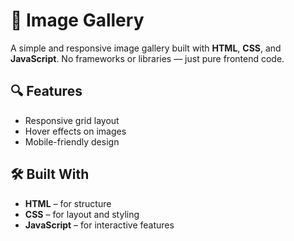 # 📸 Image Gallery

A simple and responsive image gallery built with **HTML**, **CSS**, and **JavaScript**. No frameworks or libraries — just pure frontend code.

## 🔍 Features

- Responsive grid layout
- Hover effects on images
- Mobile-friendly design
  
## 🛠️ Built With

- **HTML** – for structure
- **CSS** – for layout and styling
- **JavaScript** – for interactive features 
